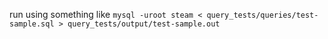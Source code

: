 run using something like `mysql -uroot steam < query_tests/queries/test-sample.sql > query_tests/output/test-sample.out`
